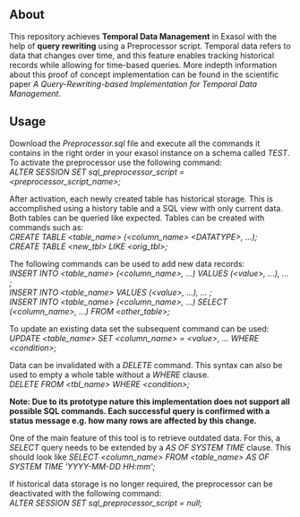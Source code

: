## About

This repository achieves **Temporal Data Management** in Exasol with the help of **query rewriting** using a Preprocessor script. Temporal data refers to data that changes over time, and this feature enables tracking historical records while allowing for time-based queries. More indepth information about this proof of concept implementation can be found in the scientific paper *A Query-Rewriting-based Implementation for Temporal Data Management*.

## Usage 

Download the *Preprocessor.sql* file and execute all the commands it contains in the right order in your exasol instance on a schema called *TEST*. To activate the preprocessor use the following command:<br> 
*ALTER SESSION SET sql_preprocessor_script = <preprocessor_script_name>;*

After activation, each newly created table has historical storage. This is accomplished using a history table and a SQL view with only current data. Both tables can be queried like expected. Tables can be created with commands such as:<br>
*CREATE TABLE <table_name> (<column_name> \<DATATYPE\>, ...);*<br>
*CREATE TABLE <new_tbl> LIKE <orig_tbl>;*

The following commands can be used to add new data records:<br>
*INSERT INTO <table_name> (<column_name>, ...) VALUES (\<value\>, ...), ... ;*<br>
*INSERT INTO <table_name> VALUES (\<value\>, ...), ... ;*<br>
*INSERT INTO <table_name> (<column_name>, ...) SELECT (<column_name>, ...) FROM <other_table>;*

To update an existing data set the subsequent command can be used:<br>
*UPDATE <table_name> SET <column_name> = \<value\>, ... WHERE \<condition\>;* 

Data can be invalidated with a *DELETE* command. This syntax can also be used to empty a whole table without a *WHERE* clause. <br>
*DELETE FROM <tbl_name> WHERE \<condition\>;*

**Note: Due to its prototype nature this implementation does not support all possible SQL commands. Each successful query is confirmed with a status message e.g. how many rows are affected by this change.**

One of the main feature of this tool is to retrieve outdated data. For this, a *SELECT* query needs to be extended by a *AS OF SYSTEM TIME* clause. This should look like *SELECT <column_name> FROM <table_name> AS OF SYSTEM TIME 'YYYY-MM-DD HH:mm';*

If historical data storage is no longer required, the preprocessor can be deactivated with the following command:<br> 
*ALTER SESSION SET sql_preprocessor_script = null;*
